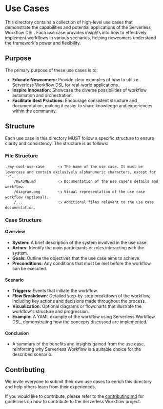 # Use Cases

This directory contains a collection of high-level use cases that demonstrate the capabilities and potential applications of the Serverless Workflow DSL. Each use case provides insights into how to effectively implement workflows in various scenarios, helping newcomers understand the framework's power and flexibility.

## Purpose

The primary purpose of these use cases is to:

- **Educate Newcomers:** Provide clear examples of how to utilize Serverless Workflow DSL for real-world applications.
- **Inspire Innovation:** Showcase the diverse possibilities of workflow automation and orchestration.
- **Facilitate Best Practices:** Encourage consistent structure and documentation, making it easier to share knowledge and experiences within the community.

## Structure

Each use case in this directory MUST follow a specific structure to ensure clarity and consistency. The structure is as follows:

### File Structure

```
./my-cool-use-case      👈 The name of the use case. It must be lowercase and contain exclusively alphanumeric characters, except for '-'.
    /README.md          👈 Documentation of the use case's details and workflow.
    /diagram.png        👈 Visual representation of the use case workflow (optional).
    /...                👈 Additional files relevant to the use case documentation.
```

### Case Structure

#### Overview

- **System:** A brief description of the system involved in the use case.
- **Actors:** Identify the main participants or roles interacting with the system.
- **Goals:** Outline the objectives that the use case aims to achieve.
- **Preconditions:** Any conditions that must be met before the workflow can be executed.

#### Scenario

- **Triggers:** Events that initiate the workflow.
- **Flow Breakdown:** Detailed step-by-step breakdown of the workflow, including key actions and decisions made throughout the process.
- **Visualization:** Optional diagrams or flowcharts that illustrate the workflow's structure and progression.
- **Example:** A YAML example of the workflow using Serverless Workflow DSL, demonstrating how the concepts discussed are implemented.

#### Conclusion

- A summary of the benefits and insights gained from the use case, reinforcing why Serverless Workflow is a suitable choice for the described scenario.

## Contributing

We invite everyone to submit their own use cases to enrich this directory and help others learn from their experiences. 

If you would like to contribute, please refer to the [contributing.md](./contributing.md) for guidelines on how to contribute to the Serverless Workflow project.